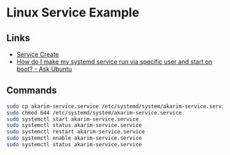 # Linux Service Example

## Links

- [Service Create](https://www.linode.com/docs/quick-answers/linux/start-service-at-boot)
- [How do I make my systemd service run via specific user and start on boot? - Ask Ubuntu](https://askubuntu.com/questions/676007/how-do-i-make-my-systemd-service-run-via-specific-user-and-start-on-boot)

## Commands

```bash
sudo cp akarim-service.service /etc/systemd/system/akarim-service.service
sudo chmod 644 /etc/systemd/system/akarim-service.service
sudo systemctl start akarim-service.service
sudo systemctl status akarim-service.service
sudo systemctl restart akarim-service.service
sudo systemctl enable akarim-service.service
sudo systemctl status akarim-service.service

```